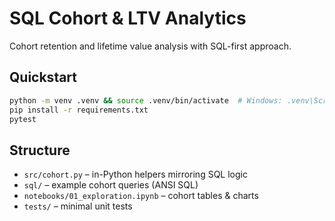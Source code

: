 # SQL Cohort & LTV Analytics

Cohort retention and lifetime value analysis with SQL-first approach.

## Quickstart
```bash
python -m venv .venv && source .venv/bin/activate  # Windows: .venv\Scripts\activate
pip install -r requirements.txt
pytest
```

## Structure
- `src/cohort.py` – in-Python helpers mirroring SQL logic
- `sql/` – example cohort queries (ANSI SQL)
- `notebooks/01_exploration.ipynb` – cohort tables & charts
- `tests/` – minimal unit tests
